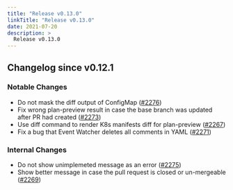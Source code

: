 ```yaml
---
title: "Release v0.13.0"
linkTitle: "Release v0.13.0"
date: 2021-07-20
description: >
  Release v0.13.0
---
```


## Changelog since v0.12.1

### Notable Changes
* Do not mask the diff output of ConfigMap ([#2276](https://github.com/pipe-cd/pipecd/pull/2276))
* Fix wrong plan-preview result in case the base branch was updated after PR had created ([#2273](https://github.com/pipe-cd/pipecd/pull/2273))
* Use diff command to render K8s manifests diff for plan-preview ([#2267](https://github.com/pipe-cd/pipecd/pull/2267))
* Fix a bug that Event Watcher deletes all comments in YAML ([#2271](https://github.com/pipe-cd/pipecd/pull/2271))

### Internal Changes
* Do not show unimplemeted message as an error ([#2275](https://github.com/pipe-cd/pipecd/pull/2275))
* Show better message in case the pull request is closed or un-mergeable ([#2269](https://github.com/pipe-cd/pipecd/pull/2269))
